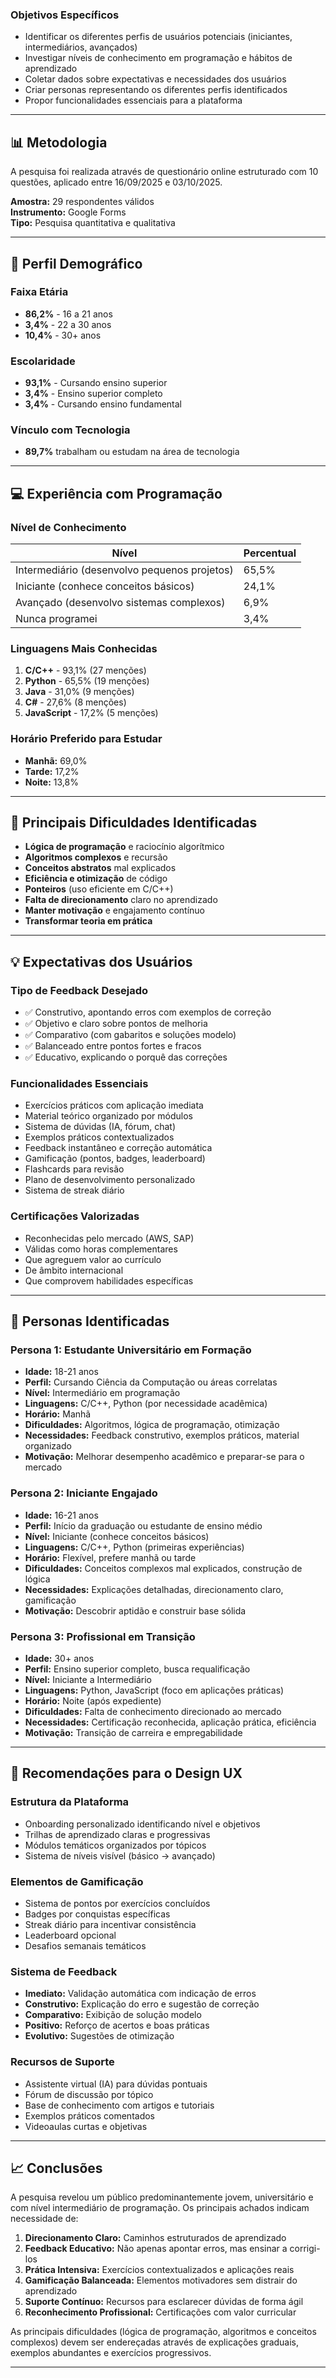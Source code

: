 ### Objetivos Específicos
- Identificar os diferentes perfis de usuários potenciais (iniciantes, intermediários, avançados)
- Investigar níveis de conhecimento em programação e hábitos de aprendizado
- Coletar dados sobre expectativas e necessidades dos usuários
- Criar personas representando os diferentes perfis identificados
- Propor funcionalidades essenciais para a plataforma

---

## 📊 Metodologia

A pesquisa foi realizada através de questionário online estruturado com 10 questões, aplicado entre 16/09/2025 e 03/10/2025.

**Amostra:** 29 respondentes válidos  
**Instrumento:** Google Forms  
**Tipo:** Pesquisa quantitativa e qualitativa

---

## 👥 Perfil Demográfico

### Faixa Etária
- **86,2%** - 16 a 21 anos
- **3,4%** - 22 a 30 anos  
- **10,4%** - 30+ anos

### Escolaridade
- **93,1%** - Cursando ensino superior
- **3,4%** - Ensino superior completo
- **3,4%** - Cursando ensino fundamental

### Vínculo com Tecnologia
- **89,7%** trabalham ou estudam na área de tecnologia

---

## 💻 Experiência com Programação

### Nível de Conhecimento
| Nível | Percentual |
|-------|-----------|
| Intermediário (desenvolvo pequenos projetos) | 65,5% |
| Iniciante (conhece conceitos básicos) | 24,1% |
| Avançado (desenvolvo sistemas complexos) | 6,9% |
| Nunca programei | 3,4% |

### Linguagens Mais Conhecidas
1. **C/C++** - 93,1% (27 menções)
2. **Python** - 65,5% (19 menções)
3. **Java** - 31,0% (9 menções)
4. **C#** - 27,6% (8 menções)
5. **JavaScript** - 17,2% (5 menções)

### Horário Preferido para Estudar
- **Manhã:** 69,0%
- **Tarde:** 17,2%
- **Noite:** 13,8%

---

## 🚧 Principais Dificuldades Identificadas

- **Lógica de programação** e raciocínio algorítmico
- **Algoritmos complexos** e recursão
- **Conceitos abstratos** mal explicados
- **Eficiência e otimização** de código
- **Ponteiros** (uso eficiente em C/C++)
- **Falta de direcionamento** claro no aprendizado
- **Manter motivação** e engajamento contínuo
- **Transformar teoria em prática**

---

## 💡 Expectativas dos Usuários

### Tipo de Feedback Desejado
- ✅ Construtivo, apontando erros com exemplos de correção
- ✅ Objetivo e claro sobre pontos de melhoria
- ✅ Comparativo (com gabaritos e soluções modelo)
- ✅ Balanceado entre pontos fortes e fracos
- ✅ Educativo, explicando o porquê das correções

### Funcionalidades Essenciais
-  Exercícios práticos com aplicação imediata
-  Material teórico organizado por módulos
-  Sistema de dúvidas (IA, fórum, chat)
-  Exemplos práticos contextualizados
-  Feedback instantâneo e correção automática
-  Gamificação (pontos, badges, leaderboard)
-  Flashcards para revisão
-  Plano de desenvolvimento personalizado
-  Sistema de streak diário

### Certificações Valorizadas
- Reconhecidas pelo mercado (AWS, SAP)
- Válidas como horas complementares
- Que agreguem valor ao currículo
- De âmbito internacional
- Que comprovem habilidades específicas

---

## 👤 Personas Identificadas

### Persona 1: Estudante Universitário em Formação
- **Idade:** 18-21 anos
- **Perfil:** Cursando Ciência da Computação ou áreas correlatas
- **Nível:** Intermediário em programação
- **Linguagens:** C/C++, Python (por necessidade acadêmica)
- **Horário:** Manhã
- **Dificuldades:** Algoritmos, lógica de programação, otimização
- **Necessidades:** Feedback construtivo, exemplos práticos, material organizado
- **Motivação:** Melhorar desempenho acadêmico e preparar-se para o mercado

### Persona 2: Iniciante Engajado
- **Idade:** 16-21 anos
- **Perfil:** Início da graduação ou estudante de ensino médio
- **Nível:** Iniciante (conhece conceitos básicos)
- **Linguagens:** C/C++, Python (primeiras experiências)
- **Horário:** Flexível, prefere manhã ou tarde
- **Dificuldades:** Conceitos complexos mal explicados, construção de lógica
- **Necessidades:** Explicações detalhadas, direcionamento claro, gamificação
- **Motivação:** Descobrir aptidão e construir base sólida

### Persona 3: Profissional em Transição
- **Idade:** 30+ anos
- **Perfil:** Ensino superior completo, busca requalificação
- **Nível:** Iniciante a Intermediário
- **Linguagens:** Python, JavaScript (foco em aplicações práticas)
- **Horário:** Noite (após expediente)
- **Dificuldades:** Falta de conhecimento direcionado ao mercado
- **Necessidades:** Certificação reconhecida, aplicação prática, eficiência
- **Motivação:** Transição de carreira e empregabilidade

---

## 🎨 Recomendações para o Design UX

### Estrutura da Plataforma
- Onboarding personalizado identificando nível e objetivos
- Trilhas de aprendizado claras e progressivas
- Módulos temáticos organizados por tópicos
- Sistema de níveis visível (básico → avançado)

### Elementos de Gamificação
- Sistema de pontos por exercícios concluídos
- Badges por conquistas específicas
- Streak diário para incentivar consistência
- Leaderboard opcional
- Desafios semanais temáticos

### Sistema de Feedback
- **Imediato:** Validação automática com indicação de erros
- **Construtivo:** Explicação do erro e sugestão de correção
- **Comparativo:** Exibição de solução modelo
- **Positivo:** Reforço de acertos e boas práticas
- **Evolutivo:** Sugestões de otimização

### Recursos de Suporte
- Assistente virtual (IA) para dúvidas pontuais
- Fórum de discussão por tópico
- Base de conhecimento com artigos e tutoriais
- Exemplos práticos comentados
- Videoaulas curtas e objetivas

---

## 📈 Conclusões

A pesquisa revelou um público predominantemente jovem, universitário e com nível intermediário de programação. Os principais achados indicam necessidade de:

1. **Direcionamento Claro:** Caminhos estruturados de aprendizado
2. **Feedback Educativo:** Não apenas apontar erros, mas ensinar a corrigi-los
3. **Prática Intensiva:** Exercícios contextualizados e aplicações reais
4. **Gamificação Balanceada:** Elementos motivadores sem distrair do aprendizado
5. **Suporte Contínuo:** Recursos para esclarecer dúvidas de forma ágil
6. **Reconhecimento Profissional:** Certificações com valor curricular

As principais dificuldades (lógica de programação, algoritmos e conceitos complexos) devem ser endereçadas através de explicações graduais, exemplos abundantes e exercícios progressivos.

---



